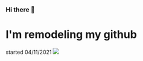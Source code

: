 ### Hi there 👋

<!--
**ArthurAlesi/ArthurAlesi** is a ✨ _special_ ✨ repository because its `README.md` (this file) appears on your GitHub profile.

Here are some ideas to get you started:

- 🔭 I’m currently working on ...
- 🌱 I’m currently learning ...
- 👯 I’m looking to collaborate on ...
- 🤔 I’m looking for help with ...
- 💬 Ask me about ...
- 📫 How to reach me: ...
- 😄 Pronounsred
- ⚡ Fun fact: ...
-->
<h1>I'm remodeling my github</h1>
started 04/11/2021
<img src="https://monophy.com/media/Lr4HRF6DEEJo90SQXF/monophy.gif">

